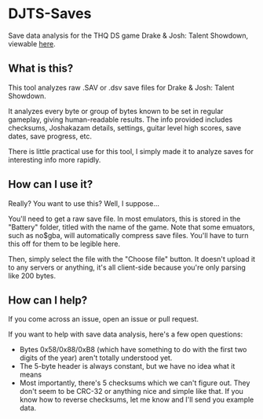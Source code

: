 # DJTS-Saves
Save data analysis for the THQ DS game Drake &amp; Josh: Talent Showdown, viewable [here](https://eiim.github.io/DJTS-Saves/).
## What is this?
This tool analyzes raw .SAV or .dsv save files for Drake &amp; Josh: Talent Showdown.

It analyzes every byte or group of bytes known to be set in regular gameplay, giving human-readable results. The info provided includes checksums, Joshakazam details, settings, guitar level high scores, save dates, save progress, etc.

There is little practical use for this tool, I simply made it to analyze saves for interesting info more rapidly.
## How can I use it?
Really? You want to use this? Well, I suppose...

You'll need to get a raw save file. In most emulators, this is stored in the "Battery" folder, titled with the name of the game. Note that some emuators, such as no$gba, will automatically compress save files. You'll have to turn this off for them to be legible here.

Then, simply select the file with the "Choose file" button. It doesn't upload it to any servers or anything, it's all client-side because you're only parsing like 200 bytes.
## How can I help?
If you come across an issue, open an issue or pull request.

If you want to help with save data analysis, here's a few open questions:
* Bytes 0x58/0x88/0xB8 (which have something to do with the first two digits of the year) aren't totally understood yet.
* The 5-byte header is always constant, but we have no idea what it means
* Most importantly, there's 5 checksums which we can't figure out. They don't seem to be CRC-32 or anything nice and simple like that. If you know how to reverse checksums, let me know and I'll send you example data.
